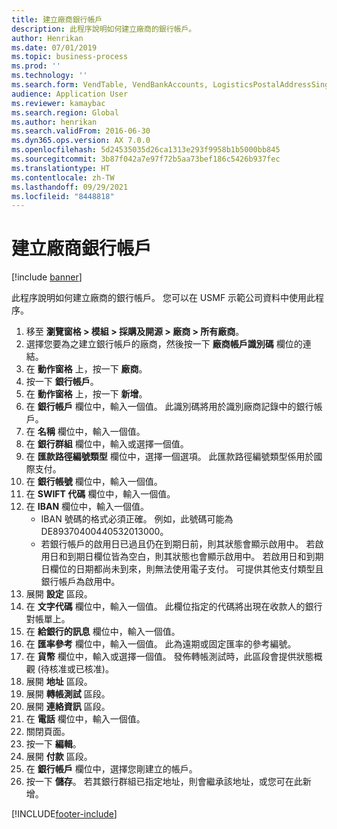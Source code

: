 ```yaml
---
title: 建立廠商銀行帳戶
description: 此程序說明如何建立廠商的銀行帳戶。
author: Henrikan
ms.date: 07/01/2019
ms.topic: business-process
ms.prod: ''
ms.technology: ''
ms.search.form: VendTable, VendBankAccounts, LogisticsPostalAddressSingle
audience: Application User
ms.reviewer: kamaybac
ms.search.region: Global
ms.author: henrikan
ms.search.validFrom: 2016-06-30
ms.dyn365.ops.version: AX 7.0.0
ms.openlocfilehash: 5d24535035d26ca1313e293f9958b1b5000bb845
ms.sourcegitcommit: 3b87f042a7e97f72b5aa73bef186c5426b937fec
ms.translationtype: HT
ms.contentlocale: zh-TW
ms.lasthandoff: 09/29/2021
ms.locfileid: "8448818"
---
```

# <a name="create-a-vendor-bank-account"></a>建立廠商銀行帳戶

[!include [banner](../../includes/banner.md)]

此程序說明如何建立廠商的銀行帳戶。 您可以在 USMF 示範公司資料中使用此程序。

1. 移至 **瀏覽窗格 > 模組 > 採購及開源 > 廠商 > 所有廠商**。
2. 選擇您要為之建立銀行帳戶的廠商，然後按一下 **廠商帳戶識別碼** 欄位的連結。
3. 在 **動作窗格** 上，按一下 **廠商**。
4. 按一下 **銀行帳戶**。
5. 在 **動作窗格** 上，按一下 **新增**。
6. 在 **銀行帳戶** 欄位中，輸入一個值。 此識別碼將用於識別廠商記錄中的銀行帳戶。  
7. 在 **名稱** 欄位中，輸入一個值。
8. 在 **銀行群組** 欄位中，輸入或選擇一個值。
9. 在 **匯款路徑編號類型** 欄位中，選擇一個選項。 此匯款路徑編號類型係用於國際支付。  
10. 在 **銀行帳號** 欄位中，輸入一個值。
11. 在 **SWIFT 代碼** 欄位中，輸入一個值。
12. 在 **IBAN** 欄位中，輸入一個值。
    - IBAN 號碼的格式必須正確。 例如，此號碼可能為 DE89370400440532013000。  
    - 若銀行帳戶的啟用日已過且仍在到期日前，則其狀態會顯示啟用中。 若啟用日和到期日欄位皆為空白，則其狀態也會顯示啟用中。 若啟用日和到期日欄位的日期都尚未到來，則無法使用電子支付。 可提供其他支付類型且銀行帳戶為啟用中。  
13. 展開 **設定** 區段。
14. 在 **文字代碼** 欄位中，輸入一個值。 此欄位指定的代碼將出現在收款人的銀行對帳單上。  
15. 在 **給銀行的訊息** 欄位中，輸入一個值。
16. 在 **匯率參考** 欄位中，輸入一個值。 此為遠期或固定匯率的參考編號。
17. 在 **貨幣** 欄位中，輸入或選擇一個值。 發佈轉帳測試時，此區段會提供狀態概觀 (待核准或已核准)。  
18. 展開 **地址** 區段。
19. 展開 **轉帳測試** 區段。
20. 展開 **連絡資訊** 區段。
21. 在 **電話** 欄位中，輸入一個值。
22. 關閉頁面。
23. 按一下 **編輯**。
24. 展開 **付款** 區段。
25. 在 **銀行帳戶** 欄位中，選擇您剛建立的帳戶。
26. 按一下 **儲存**。 若其銀行群組已指定地址，則會繼承該地址，或您可在此新增。  



[!INCLUDE[footer-include](../../../includes/footer-banner.md)]